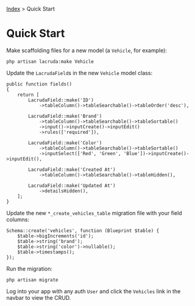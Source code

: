 [Index](readme.md) > Quick Start

# Quick Start

Make scaffolding files for a new model (a `Vehicle`, for example):

    php artisan lacruda:make Vehicle

Update the `LacrudaField`s in the new `Vehicle` model class:

    public function fields()
    {
        return [
            LacrudaField::make('ID')
                ->tableColumn()->tableSearchable()->tableOrder('desc'),

            LacrudaField::make('Brand')
                ->tableColumn()->tableSearchable()->tableSortable()
                ->input()->inputCreate()->inputEdit()
                ->rules(['required']),

            LacrudaField::make('Color')
                ->tableColumn()->tableSearchable()->tableSortable()
                ->inputSelect(['Red', 'Green', 'Blue'])->inputCreate()->inputEdit(),

            LacrudaField::make('Created At')
                ->tableColumn()->tableSearchable()->tableHidden(),

            LacrudaField::make('Updated At')
                ->detailsHidden(),
        ];
    }

Update the new `*_create_vehicles_table` migration file with your field columns:

    Schema::create('vehicles', function (Blueprint $table) {
        $table->bigIncrements('id');
        $table->string('brand');
        $table->string('color')->nullable();
        $table->timestamps();
    });

Run the migration:

    php artisan migrate

Log into your app with any auth `User` and click the `Vehicles` link in the navbar to view the CRUD.
